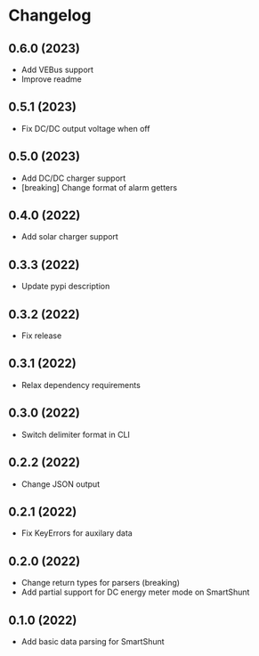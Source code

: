 Changelog
=========

0.6.0 (2023)
------------------
- Add VEBus support
- Improve readme 

0.5.1 (2023)
------------------
- Fix DC/DC output voltage when off

0.5.0 (2023)
------------------
- Add DC/DC charger support
- [breaking] Change format of alarm getters

0.4.0 (2022)
------------------
- Add solar charger support


0.3.3 (2022)
------------------
- Update pypi description


0.3.2 (2022)
------------------
- Fix release


0.3.1 (2022)
------------------
- Relax dependency requirements


0.3.0 (2022)
------------------
- Switch delimiter format in CLI


0.2.2 (2022)
------------------
- Change JSON output


0.2.1 (2022)
------------------
- Fix KeyErrors for auxilary data


0.2.0 (2022)
------------------
- Change return types for parsers (breaking)
- Add partial support for DC energy meter mode on SmartShunt


0.1.0 (2022)
------------------
- Add basic data parsing for SmartShunt
